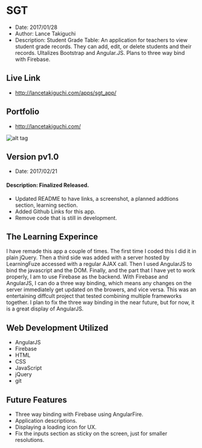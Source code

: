 # SGT
* Date: 2017/01/28
* Author: Lance Takiguchi
* Description: Student Grade Table: An application for teachers to view student grade records. They can add, edit, or delete students and their records. Ultalizes Bootstrap and Angular.JS. Plans to three way bind with Firebase.

## Live Link
* http://lancetakiguchi.com/apps/sgt_app/
## Portfolio
* http://lancetakiguchi.com/

![alt tag](http://lancetakiguchi.com/assets/images/apps/sgt_app.png?raw=true "SGT pv1.0 | Lance Takiguchi App")

## Version pv1.0
* Date: 2017/02/21
#### Description: Finalized Released. 
* Updated README to have links, a screenshot, a planned addtions section, learning section.
* Added Github Links for this app.
* Remove code that is still in development.

## The Learning Experince
I have remade this app a couple of times. The first time I coded
this I did it in plain jQuery. Then a third side was added with a 
server hosted by LearningFuze accessed with a regular AJAX call.
Then I used AngularJS to bind the javascript and the DOM. Finally,
and the part that I have yet to work properly, I am to use Firebase
as the backend. With Firebase and AngularJS, I can do a three way
binding, which means any changes on the server immediately get
updated on the browers, and vice versa. This was an entertaining
diffcult project that tested combining multiple frameworks together.
I plan to fix the three way binding in the near future, but for now,
it is a great display of AngularJS.

## Web Development Utilized 
* AngularJS 
* Firebase
* HTML
* CSS
* JavaScript
* jQuery
* git

## Future Features
* Three way binding with Firebase using AngularFire.
* Application descriptions.
* Displaying a loading icon for UX.
* Fix the inputs section as sticky on the screen, just for smaller resolutions.
